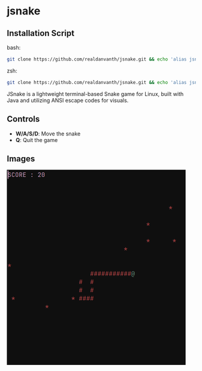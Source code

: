 # jsnake

## Installation Script
bash:
```bash
git clone https://github.com/realdanvanth/jsnake.git && echo 'alias jsnake="java $(pwd)/jsnake/main.java"' >> ~/.bashrc 
```
zsh:
```zsh
git clone https://github.com/realdanvanth/jsnake.git && echo 'alias jsnake="java $(pwd)/jsnake/main.java"' >> ~/.zshrc
```

JSnake is a lightweight terminal-based Snake game for Linux, built with Java and utilizing ANSI escape codes for visuals. 

## Controls

- **W/A/S/D**: Move the snake
- **Q**: Quit the game

## Images

 ![Snake Game Screenshot](images/1.png "Snake Game")
